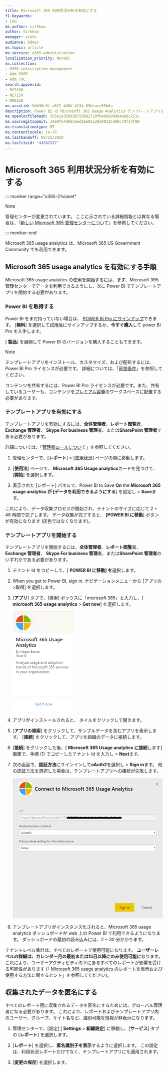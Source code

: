 ```yaml
---
title: Microsoft 365 利用状況分析を有効にする
f1.keywords:
- CSH
ms.author: sirkkuw
author: Sirkkuw
manager: scotv
audience: Admin
ms.topic: article
ms.service: o365-administration
localization_priority: Normal
ms.collection:
- M365-subscription-management
- Adm_O365
- Adm_TOC
search.appverid:
- BCS160
- MET150
- MOE150
ms.assetid: 9db96e9f-a622-4d5d-b134-09dcace55b6a
description: Power BI の Microsoft 365 Usage Analytics テンプレートアプリを使用して、テナントのデータの収集を開始する方法について説明します。
ms.openlocfilehash: 3c5e1a35b93b755b92710f0499599d849a6c251c
ms.sourcegitcommit: 22e9f54d0d3ead2be91a38d49325308c70f43f90
ms.translationtype: MT
ms.contentlocale: ja-JP
ms.lasthandoff: 05/15/2020
ms.locfileid: "44262537"
---
```

# <a name="enable-microsoft-365-usage-analytics"></a>Microsoft 365 利用状況分析を有効にする

::: moniker range="o365-21vianet"

> [!NOTE]
> 管理センターが変更されています。 ここに示されている詳細情報とは異なる場合は、「[新しい Microsoft 365 管理センターについ](https://docs.microsoft.com/microsoft-365/admin/microsoft-365-admin-center-preview?view=o365-21vianet)て」を参照してください。

::: moniker-end

Microsoft 365 usage analytics は、Microsoft 365 US Government Community でも利用できます。
  
## <a name="steps-to-enable-microsoft-365-usage-analytics"></a>Microsoft 365 usage analytics を有効にする手順

Microsoft 365 usage analytics の使用を開始するには、まず、Microsoft 365 管理センターでデータを利用できるようにし、次に Power BI でテンプレートアプリを開始する必要があります。
  
### <a name="get-power-bi"></a>Power BI を取得する

Power BI をまだ持っていない場合は、 [POWER Bi Pro にサインアップ](https://go.microsoft.com/fwlink/p/?linkid=845347)できます。 [**無料**] を選択して試用版にサインアップするか、**今すぐ購入**して power BI Pro を入手します。
  
  
[ **製品**] を展開して Power BI のバージョンを購入することもできます。 

> [!NOTE]
> テンプレートアプリをインストール、カスタマイズ、および配布するには、Power BI Pro ライセンスが必要です。 詳細については、「[前提条件](https://docs.microsoft.com/power-bi/service-template-apps-install-distribute?source=docs#prerequisites)」を参照してください。

コンテンツを共有するには、Power BI Pro ライセンスが必要です。また、共有しているユーザーも、コンテンツを[プレミアム容量](https://docs.microsoft.com/power-bi/service-premium-what-is)のワークスペースに配置する必要があります。 
  
### <a name="enable-the-template-app"></a>テンプレートアプリを有効にする

テンプレートアプリを有効にするには、**全体管理者**、**レポート閲覧**者、 **Exchange 管理者**、 **Skype For business 管理**者、または**SharePoint 管理者**である必要があります。 
  
詳細については、「[管理者ロールについ](../add-users/about-admin-roles.md)て」を参照してください。 
  
1. 管理センターで、[**レポート**] \> [<a href="https://go.microsoft.com/fwlink/p/?linkid=2074756" target="_blank">使用状況</a>] ページの順に移動します。 
    
2. [**使用法**] ページで、 **Microsoft 365 Usage analytics**カードを見つけて、[**開始**] を選択します。
    
3. 表示された [レポート] パネルで、Power BI to Save **On** the **Microsoft 365 usage analytics が [データを利用できるようにする**] を設定し \> **Save**ます。 
  
これにより、データ収集プロセスが開始され、テナントのサイズに応じて 2 ~ 48 時間で完了します。 データ収集が完了すると、 **[POWER BI に移動**] ボタンが有効になります (灰色ではなくなります)。 
    
### <a name="initiate-the-template-app"></a>テンプレートアプリを開始する

テンプレートアプリを開始するには、**全体管理者**、**レポート閲覧**者、 **Exchange 管理者**、 **Skype For business 管理**者、または**SharePoint 管理者**のいずれかである必要があります。 
  
1. テナント Id をコピーして、[ **POWER BI に移動] を**選択します。
    
2.  When you get to Power BI, sign in. ナビゲーションメニューから [アプリの >取得] を選択します。    
  
3. [**アプリ**] タブで、[検索] ボックスに「microsoft 365」と入力し、[ **microsoft 365 usage analytics** \> **Get now**] を選択します。

    [![[今すぐ取得] を選択する](../../media/78102250-9874-4a32-8365-436f13560b52.png)](https://app.powerbi.com/groups/me/getapps/services/cia_microsoft365.microsoft-365-usage-analytics)
    
4.  アプリがインストールされると、 タイルをクリックして開きます。

5.  [**アプリの検索**] をクリックして、サンプルデータを含むアプリを表示します。 [**接続**] をクリックして、アプリを組織のデータに接続します。

6.  [**接続**] をクリックした後、[ **Microsoft 365 Usage analytics に接続**します] 画面で、手順 (1) でコピーしたテナント Id を入力し \> **Next**ます。
    
7. 次の画面で、**認証方法**にサインインして**oAuth2**を選択し \> **Sign in**ます。 他の認証方法を選択した場合は、テンプレートアプリへの接続が失敗します。
    
    ![Choose oAuth2 as authentication method](../../media/ac85a360-c278-4c60-8aa3-68f4828f1d96.png)
  
8. テンプレートアプリがインスタンス化されると、Microsoft 365 usage analytics ダッシュボードが web 上の Power BI で利用できるようになります。 ダッシュボードの最初の読み込みには、2 ~ 30 分かかります。
  
テナントレベル集計は、すべてのレポートで使用可能になります。 **ユーザーレベルの詳細は、カレンダー月の最初または15日以降にのみ使用可能に**なります。 これにより、ユーザーアクティビティの下にあるすべてのレポートが影響を受ける可能性があります (「 [Microsoft 365 usage analytics のレポート](navigate-and-utilize-reports.md)を表示および使用する方法に関するヒント」を参照してください)。
    
## <a name="make-the-collected-data-anonymous"></a>収集されたデータを匿名にする

すべてのレポート用に収集されるデータを匿名にするためには、グローバル管理者になる必要があります。 これにより、レポートおよびテンプレートアプリ内のユーザー、グループ、サイト名など、識別可能な情報が非表示になります。
  
1. 管理センターで、[設定] [ **Settings** \> **組織設定**] に移動し、[**サービス**] タブの [**レポート**] を選択します。
    
2. [**レポート**] を選択し、**匿名識別子を表示**するように選択します。 この設定は、利用状況レポートだけでなく、テンプレートアプリにも適用されます。
  
3. [**変更の保存**] を選択します。
